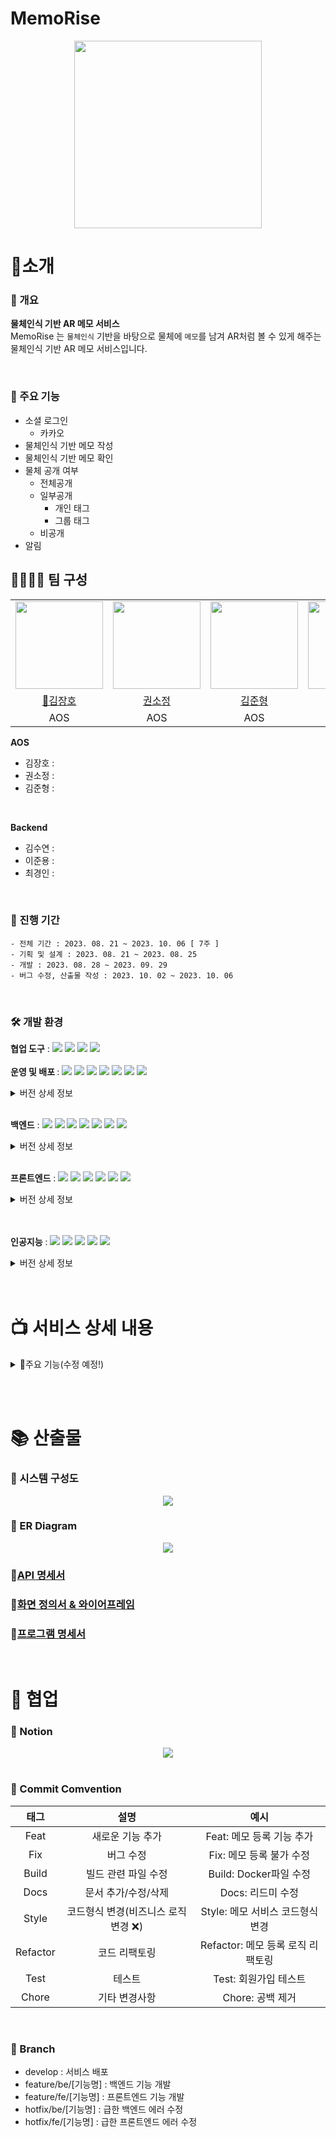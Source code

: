 # MemoRise

<div align="center">
<img src="https://github.com/Semibro/TIL/assets/71372469/a38ba54b-a8f7-4f58-9f28-56c83ab05b8f" height="300px" width="300px" />
</div>

# 📌소개

### 📃 개요

<b> 물체인식 기반 AR 메모 서비스 </b><br>
MemoRise 는 `물체인식` 기반을 바탕으로 물체에 `메모`를 남겨 AR처럼 볼 수 있게 해주는 물체인식 기반 AR 메모 서비스입니다.

<br/>

### 📑 주요 기능

- 소셜 로그인
  - 카카오
- 물체인식 기반 메모 작성
- 물체인식 기반 메모 확인
- 물체 공개 여부
  - 전체공개
  - 일부공개
    - 개인 태그
    - 그룹 태그
  - 비공개
- 알림

## 👨‍👨‍👧‍👧 팀 구성

<table>
  <tr>
        <td height="140px" align="center"> <img src="https://avatars.githubusercontent.com/u/109582129?v=4" height="140px" width="140px" /> </td>
        <td height="140px" align="center">  <img src="https://avatars.githubusercontent.com/u/122436557?v=4" height="140px" width="140px" /> </td>
        <td height="140px" align="center">  <img src="https://avatars.githubusercontent.com/u/71372469?v=4" height="140px" width="140px" /> </td>
        <td height="140px" align="center">  <img src="https://avatars.githubusercontent.com/u/54935106?v=4" height="140px" width="140px" /> </td>
        <td height="140px" align="center"> <img src="https://avatars.githubusercontent.com/u/123047819?v=4" height="140px" width="140px" /> </td>
        <td height="140px" align="center">  <img src="https://avatars.githubusercontent.com/u/107913312?v=4" height="140px" width="140px" /> </td>
    </tr>
    <tr>
        <td align="center"> <a href="https://github.com/KJH0406"> 👑김장호 </a></td>
        <td align="center"> <a href="https://github.com/nachocatee"> 권소정 </a></td>
        <td align="center"> <a href="https://github.com/suyeonsu"> 김준형 </a> </td>
        <td align="center"> <a href="https://github.com/Semibro"> 김수연 </a> </td>
        <td align="center"> <a href="https://github.com/elle6044"> 이준용 </a></td>
        <td align="center"> <a href="https://github.com/Fizioo0102"> 최경인 </a></td>
    </tr>
    <tr>
        <td align="center">AOS</td>
        <td align="center">AOS</td>
        <td align="center">AOS</td>
        <td align="center">Backend</td>
        <td align="center">Backend</td>
        <td align="center">Backend</td>
    </tr>
</table>

<b>AOS</b>

- 김장호 :
- 권소정 :
- 김준형 :

<br/>

<b>Backend</b>

- 김수연 :
- 이준용 :
- 최경인 :

<br/>

### 📅 진행 기간

```
- 전체 기간 : 2023. 08. 21 ~ 2023. 10. 06 [ 7주 ]
- 기획 및 설계 : 2023. 08. 21 ~ 2023. 08. 25
- 개발 : 2023. 08. 28 ~ 2023. 09. 29
- 버그 수정, 산출물 작성 : 2023. 10. 02 ~ 2023. 10. 06
```

<br/>

### 🛠 개발 환경

<b>협업 도구</b> : <img src="https://img.shields.io/badge/Notion-000000?style=flat-square&logo=Notion&logoColor=white"/> <img src="https://img.shields.io/badge/Git-000000?style=flat-square&logo=git&logoColor=F05032"/> <img src="https://img.shields.io/badge/Jira-000000?style=flat-square&logo=jirasoftware&logoColor=0052CC"/> <img src="https://img.shields.io/badge/Gitlab-000000?style=flat-square&logo=gitlab&logoColor=FC6D26"/> <br/><br/>
<b>운영 및 배포 </b> : <img src="https://img.shields.io/badge/AWS EC2-000000?style=flat-square&logo=amazonec2&logoColor=FF9900"/> <img src="https://img.shields.io/badge/AWS RDS-000000?style=flat-square&logo=amazonrds&logoColor=527FFF"/> <img src="https://img.shields.io/badge/AWS S3-000000?style=flat-square&logo=amazons3&logoColor=569A31"/> <img src="https://img.shields.io/badge/Docker-000000?style=flat-square&logo=docker&logoColor=2496ED"/> <img src="https://img.shields.io/badge/Jenkins-000000?style=flat-square&logo=jenkins&logoColor=D24939"/> <img src="https://img.shields.io/badge/Prometheus-000000?style=flat-square&logo=prometheus&logoColor=E6522C"/> <img src="https://img.shields.io/badge/Grafana-000000?style=flat-square&logo=grafana&logoColor=F46800"/>

<details>
<summary>버전 상세 정보</summary>

- `Ubuntu` : 20.04 LTS <br/>
- `Jenkins` : 2.422 <br/>
- `Docker` : 24.0.6 <br/>
- `Prometheus` : 2.37 <br/>
- `Grafana` : 10.1.4 <br/>
</details> <br/>

<b>백엔드</b> : <img src="https://img.shields.io/badge/Java-000000?style=flat-square&logo=java&logoColor=744e3b"/> <img src="https://img.shields.io/badge/Spring-000000?style=flat-square&logo=spring&logoColor=6DB33F"/> <img src="https://img.shields.io/badge/Springboot-000000?style=flat-square&logo=springboot&logoColor=6DB33F"/> <img src="https://img.shields.io/badge/Springsecurity-000000?style=flat-square&logo=springsecurity&logoColor=6DB33F"/> <img src="https://img.shields.io/badge/Gradle-000000?style=flat-square&logo=gradle&logoColor=02303A"/> <img src="https://img.shields.io/badge/MySQL-000000?style=flat-square&logo=mysql&logoColor=4479A1"/> <img src="https://img.shields.io/badge/JPA-000000?style=flat-square&logo=JPA&logoColor=DC382D"/>

<details>
<summary>버전 상세 정보</summary>

- `Java` : OpenJDK 17.0.3 <br/>
- `Spring Boot` : 3.1.3 <br/>
- `QueryDsl` : 5.0.0 <br/>
- `Spring Security` : 6.1.3 <br/>
- `MySQL` : 8.0.33 <br/>
- `Gradle` : 8.2.1 <br/>
</details> <br/>

<b>프론트엔드</b> : <img src="https://img.shields.io/badge/JavaScript-000000?style=flat-square&logo=javascript&logoColor=F7DF1E"/> <img src="https://img.shields.io/badge/ReactNative-000000?style=flat-square&logo=react&logoColor=61DAFB"/> <img src="https://img.shields.io/badge/Redux-000000?style=flat-square&logo=redux&logoColor=764ABC"/> <img src="https://img.shields.io/badge/npm-000000?style=flat-square&logo=npm&logoColor=CB3837"/> <img src="https://img.shields.io/badge/Axios-000000?style=flat-square&logo=Axios&logoColor=5A29E4"/> <img src="https://img.shields.io/badge/WebRTC-000000?style=flat-square&logo=webrtc&logoColor=333333"/><br/>

<details>
<summary>버전 상세 정보</summary>

- `Java Script` : ES 6 <br/>
- `React-Native` : 0.72.4 <br/>
- `Redux` : 8.1.2 <br/>
- `npm` : 9.5.1 <br/>
- `Axios` : 1.5.0 <br/>
- `WebRTC` : 111.0.3 <br/>
</details> <br/><br/>

<b>인공지능</b> : <img src="https://img.shields.io/badge/Python-000000?style=flat-square&logo=python&logoColor=3776AB"/> <img src="https://img.shields.io/badge/Pytorch-000000?style=flat-square&logo=pytorch&logoColor=EE4C2C"/> <img src="https://img.shields.io/badge/Anaconda-000000?style=flat-square&logo=anaconda&logoColor=44A833"/> <img src="https://img.shields.io/badge/MongoDB-000000?style=flat-square&logo=mongodb&logoColor=47A248"/> <img src="https://img.shields.io/badge/WebRTC-000000?style=flat-square&logo=webrtc&logoColor=333333"/><br/>

<details>
<summary>버전 상세 정보</summary>

- `Python` : 3.9.16 <br/>
- `Pytorch` : 2.0.1+cu118 <br/>
- `Anaconda` : 23.7.2 <br/>
- `MongoDB` : 4.4.24 <br/>
- `WebRTC(aiortc)` : 1.5.0 <br/>
</details> <br/><br/>

# 📺 서비스 상세 내용

<details>
<summary> 📲주요 기능(수정 예정!)</summary>
<br/>
<div align="center"> <img src="https://github.com/PEEKPICK/PEEKPICK/assets/70866410/7910c4c8-7ef2-4f23-a044-add6efdae963"> </div>

- <b> 익명 채팅 </b>
  - 현재 위치를 기반으로 타인(이하 `피커`)과 일대일 채팅을 할 수 있습니다. 이 때, 채팅방은 `10분간` 유지되는 휘발성 채팅방입니다. <br/> <br/>

<div align="center"> <img src="https://github.com/PEEKPICK/PEEKPICK/assets/70866410/7910c4c8-7ef2-4f23-a044-add6efdae963"> </div>

- <b> 익명 메시지 </b>
  - 현재 위치를 기반으로 메시지(이하 `피크`)를 남길 수 있습니다
  - 기본적으로 1시간 후 사라지는 휘발성을 가지고 있으며, 다른 피커가 관심을 표현할 경우 (좋아요, 싫어요) 10분 씩 지속시간이 늘어납니다.
  - 지속시간은 최대 `24시간` 입니다.
  - 지속시간이 일정 시간 이상일 경우, 특수한 이모지로 표시됩니다.

</details>

<br/><br/>

# 📚 산출물

### 📗 시스템 구성도

<div align="center">
<img src="https://github.com/Semibro/TIL/assets/71372469/a91cbc58-1edf-40b5-9d88-3d61c06ec110"> </div>

### 📘 ER Diagram

<div align="center">
<img src="https://github.com/Semibro/Semibro/assets/71372469/7411ddd9-70ce-4446-b44c-8acd00744587"> </div>

### 📙[API 명세서](https://steady-volcano-b48.notion.site/API-fcb5fa4e9c084008b4e68510fd0de23b?pvs=4)

### 📒[화면 정의서 & 와이어프레임](https://www.figma.com/file/2syMIcMUQbohcNmcXERyNM/MemoRise?type=design&node-id=262%3A3856&mode=design&t=Ih2depWsldhISZJz-1)

### 📕[프로그램 명세서](https://steady-volcano-b48.notion.site/f6447850ed2c4e11bedbf91db0fd9401?pvs=4)

<br/>

# 🤝 협업

### 🔏 Notion

<div align="center">
<img src="https://github.com/Semibro/TIL/assets/71372469/b1d14f8c-92fc-4b03-a2bf-b80ac7b0dd4a"> </div>

<br/>

### 🔑 Commit Comvention

|   태그   |                 설명                 |               예시                |
| :------: | :----------------------------------: | :-------------------------------: |
|   Feat   |           새로운 기능 추가           |     Feat: 메모 등록 기능 추가     |
|   Fix    |              버그 수정               |     Fix: 메모 등록 불가 수정      |
|  Build   |         빌드 관련 파일 수정          |      Build: Docker파일 수정       |
|   Docs   |         문서 추가/수정/삭제          |         Docs: 리드미 수정         |
|  Style   | 코드형식 변경(비즈니스 로직 변경 ❌) | Style: 메모 서비스 코드형식 변경  |
| Refactor |            코드 리팩토링             | Refactor: 메모 등록 로직 리팩토링 |
|   Test   |                테스트                |       Test: 회원가입 테스트       |
|  Chore   |            기타 변경사항             |         Chore: 공백 제거          |

<br/>

### 🔑 Branch

- develop : 서비스 배포<br>
- feature/be/[기능명] : 백엔드 기능 개발<br>
- feature/fe/[기능명] : 프론트엔드 기능 개발<br>
- hotfix/be/[기능명] : 급한 백엔드 에러 수정<br>
- hotfix/fe/[기능명] : 급한 프론트엔드 에러 수정<br>
